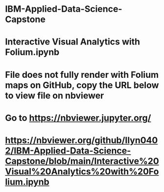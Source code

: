 # IBM-Applied-Data-Science-Capstone

# Interactive Visual Analytics with Folium.ipynb
# File does not fully render with Folium maps on GitHub, copy the URL below to view file on nbviewer
# Go to https://nbviewer.jupyter.org/

# https://nbviewer.org/github/Ilyn0402/IBM-Applied-Data-Science-Capstone/blob/main/Interactive%20Visual%20Analytics%20with%20Folium.ipynb
